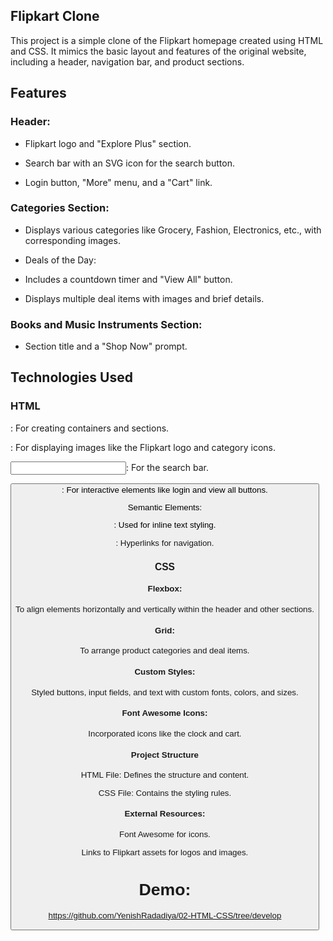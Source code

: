 ## Flipkart Clone

This project is a simple clone of the Flipkart homepage created using HTML and CSS. It mimics the basic layout and features of the original website, including a header, navigation bar, and product sections.
 
## Features

### Header:

- Flipkart logo and "Explore Plus" section.

- Search bar with an SVG icon for the search button.

- Login button, "More" menu, and a "Cart" link.

### Categories Section:

- Displays various categories like Grocery, Fashion, Electronics, etc., with corresponding images.

- Deals of the Day:

- Includes a countdown timer and "View All" button.

- Displays multiple deal items with images and brief details.

### Books and Music Instruments Section:

- Section title and a "Shop Now" prompt.

## Technologies Used

### HTML

<div>: For creating containers and sections.

<img>: For displaying images like the Flipkart logo and category icons.

<input>: For the search bar.

<button>: For interactive elements like login and view all buttons.

Semantic Elements:

<span>: Used for inline text styling.

<a>: Hyperlinks for navigation.

### CSS

#### Flexbox:

To align elements horizontally and vertically within the header and other sections.

#### Grid:

To arrange product categories and deal items.

#### Custom Styles:

Styled buttons, input fields, and text with custom fonts, colors, and sizes.

#### Font Awesome Icons:

Incorporated icons like the clock and cart.

#### Project Structure

HTML File: Defines the structure and content.

CSS File: Contains the styling rules.

#### External Resources:

Font Awesome for icons.

Links to Flipkart assets for logos and images.

# Demo:
https://github.com/YenishRadadiya/02-HTML-CSS/tree/develop

